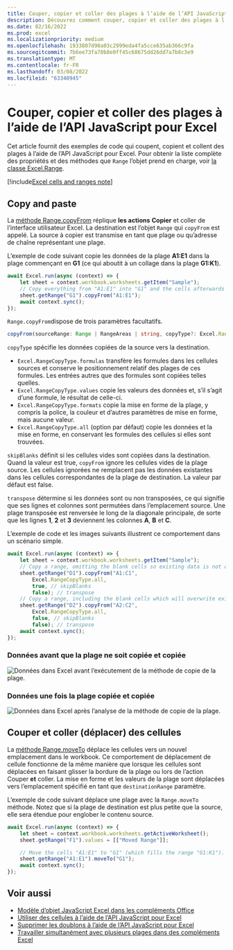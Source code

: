 ```yaml
---
title: Couper, copier et coller des plages à l’aide de l’API JavaScript pour Excel
description: Découvrez comment couper, copier et coller des plages à l’aide de l’API JavaScript pour Excel.
ms.date: 02/16/2022
ms.prod: excel
ms.localizationpriority: medium
ms.openlocfilehash: 1933807d90a03c2999eda4fa5cce635ab366c9fa
ms.sourcegitcommit: 7b6ee73fa70b8e0ff45c68675dd26dd7a7b8c3e9
ms.translationtype: MT
ms.contentlocale: fr-FR
ms.lasthandoff: 03/08/2022
ms.locfileid: "63340945"
---
```

# <a name="cut-copy-and-paste-ranges-using-the-excel-javascript-api"></a>Couper, copier et coller des plages à l’aide de l’API JavaScript pour Excel

Cet article fournit des exemples de code qui coupent, copient et collent des plages à l’aide de l’API JavaScript pour Excel. Pour obtenir la liste complète des propriétés et des méthodes que `Range` l’objet prend en charge, voir [la classe Excel.Range](/javascript/api/excel/excel.range).

[!include[Excel cells and ranges note](../includes/note-excel-cells-and-ranges.md)]

## <a name="copy-and-paste"></a>Copy and paste

La [méthode Range.copyFrom](/javascript/api/excel/excel.range#excel-excel-range-copyfrom-member(1)) réplique **les actions** **Copier** et coller de l’interface utilisateur Excel. La destination est l’objet `Range` qui `copyFrom` est appelé. La source à copier est transmise en tant que plage ou qu’adresse de chaîne représentant une plage.

L’exemple de code suivant copie les données de la plage **A1:E1** dans la plage commençant en **G1** (ce qui aboutit à un collage dans la plage **G1:K1**).

```js
await Excel.run(async (context) => {
    let sheet = context.workbook.worksheets.getItem("Sample");
    // Copy everything from "A1:E1" into "G1" and the cells afterwards ("G1:K1").
    sheet.getRange("G1").copyFrom("A1:E1");
    await context.sync();
});
```

`Range.copyFrom`dispose de trois paramètres facultatifs.

```TypeScript
copyFrom(sourceRange: Range | RangeAreas | string, copyType?: Excel.RangeCopyType, skipBlanks?: boolean, transpose?: boolean): void;
```

`copyType` spécifie les données copiées de la source vers la destination.

- `Excel.RangeCopyType.formulas` transfère les formules dans les cellules sources et conserve le positionnement relatif des plages de ces formules. Les entrées autres que des formules sont copiées telles quelles.
- `Excel.RangeCopyType.values` copie les valeurs des données et, s’il s’agit d’une formule, le résultat de celle-ci.
- `Excel.RangeCopyType.formats` copie la mise en forme de la plage, y compris la police, la couleur et d’autres paramètres de mise en forme, mais aucune valeur.
- `Excel.RangeCopyType.all` (option par défaut) copie les données et la mise en forme, en conservant les formules des cellules si elles sont trouvées.

`skipBlanks` définit si les cellules vides sont copiées dans la destination. Quand la valeur est true, `copyFrom` ignore les cellules vides de la plage source.
Les cellules ignorées ne remplacent pas les données existantes dans les cellules correspondantes de la plage de destination. La valeur par défaut est false.

`transpose` détermine si les données sont ou non transposées, ce qui signifie que ses lignes et colonnes sont permutées dans l’emplacement source.
Une plage transposée est renversée le long de la diagonale principale, de sorte que les lignes **1**, **2** et **3** deviennent les colonnes **A**, **B** et **C**.

L’exemple de code et les images suivants illustrent ce comportement dans un scénario simple.

```js
await Excel.run(async (context) => {
    let sheet = context.workbook.worksheets.getItem("Sample");
    // Copy a range, omitting the blank cells so existing data is not overwritten in those cells.
    sheet.getRange("D1").copyFrom("A1:C1",
        Excel.RangeCopyType.all,
        true, // skipBlanks
        false); // transpose
    // Copy a range, including the blank cells which will overwrite existing data in the target cells.
    sheet.getRange("D2").copyFrom("A2:C2",
        Excel.RangeCopyType.all,
        false, // skipBlanks
        false); // transpose
    await context.sync();
});
```

### <a name="data-before-range-is-copied-and-pasted"></a>Données avant que la plage ne soit copiée et copiée

![Données dans Excel avant l’exécutement de la méthode de copie de la plage.](../images/excel-range-copyfrom-skipblanks-before.png)

### <a name="data-after-range-is-copied-and-pasted"></a>Données une fois la plage copiée et copiée

![Données dans Excel après l’analyse de la méthode de copie de la plage.](../images/excel-range-copyfrom-skipblanks-after.png)

## <a name="cut-and-paste-move-cells"></a>Couper et coller (déplacer) des cellules

La [méthode Range.moveTo](/javascript/api/excel/excel.range#excel-excel-range-moveto-member(1)) déplace les cellules vers un nouvel emplacement dans le workbook. Ce comportement de déplacement de cellule fonctionne de la même manière que lorsque [](https://support.microsoft.com/office/803d65eb-6a3e-4534-8c6f-ff12d1c4139e) les cellules sont déplacées en faisant glisser la  bordure de la plage ou lors de l’action Couper **et** coller. La mise en forme et les valeurs de la plage sont déplacées vers l’emplacement spécifié en tant que `destinationRange` paramètre.

L’exemple de code suivant déplace une plage avec la `Range.moveTo` méthode. Notez que si la plage de destination est plus petite que la source, elle sera étendue pour englober le contenu source.

```js
await Excel.run(async (context) => {
    let sheet = context.workbook.worksheets.getActiveWorksheet();
    sheet.getRange("F1").values = [["Moved Range"]];

    // Move the cells "A1:E1" to "G1" (which fills the range "G1:K1").
    sheet.getRange("A1:E1").moveTo("G1");
    await context.sync();
});
```

## <a name="see-also"></a>Voir aussi

- [Modèle d’objet JavaScript Excel dans les compléments Office](excel-add-ins-core-concepts.md)
- [Utiliser des cellules à l’aide de l’API JavaScript pour Excel](excel-add-ins-cells.md)
- [Supprimer les doublons à l’aide de l’API JavaScript pour Excel](excel-add-ins-ranges-remove-duplicates.md)
- [Travailler simultanément avec plusieurs plages dans des compléments Excel](excel-add-ins-multiple-ranges.md)
